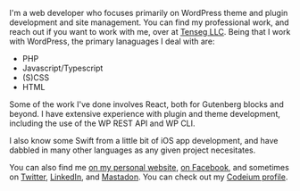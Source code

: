 I'm a web developer who focuses primarily on WordPress theme and plugin development and site management. You can find my professional work, and reach out if you want to work with me, over at [Tenseg LLC](https://www.tenseg.net). Being that I work with WordPress, the primary lanaguages I deal with are:

* PHP
* Javascript/Typescript
* (S)CSS
* HTML

Some of the work I've done involves React, both for Gutenberg blocks and beyond. I have extensive experience with plugin and theme development, including the use of the WP REST API and WP CLI.

I also know some Swift from a little bit of iOS app development, and have dabbled in many other languages as any given project necesitates.

You can also find me [on my personal website](https://alex.clst.org), [on Facebook](https://www.facebook.com/alexclst), and sometimes on [Twitter](https://twitter.com/alexclst), [LinkedIn](https://www.linkedin.com/in/alexanderceleste), and [Mastadon](https://mastodon.social/@alexclst). You can check out my [Codeium profile](https://codeium.com/profile/alexclst).
